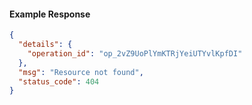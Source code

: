 <!-- Code generated for API Clients. DO NOT EDIT. -->
#### Example Response
```json
{
  "details": {
    "operation_id": "op_2vZ9UoPlYmKTRjYeiUTYvlKpfDI"
  },
  "msg": "Resource not found",
  "status_code": 404
}
